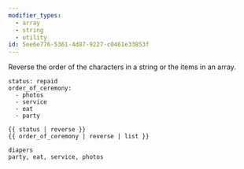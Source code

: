 ```yaml
---
modifier_types:
  - array
  - string
  - utility
id: 5ee6e776-5361-4d87-9227-c0461e33853f
---
```

Reverse the order of the characters in a string or the items in an array.

```.language-yaml
status: repaid
order_of_ceremony:
  - photos
  - service
  - eat
  - party
```

```
{{ status | reverse }}
{{ order_of_ceremony | reverse | list }}
```

```.language-output
diapers
party, eat, service, photos
```

